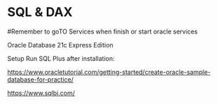 # SQL & DAX
#Remember to goTO Services when finish or start oracle services
<pir>

  Oracle Database 21c Express Edition
  
  Setup
  Run SQL Plus after installation:
  
</pir>


<pir>
  
https://www.oracletutorial.com/getting-started/create-oracle-sample-database-for-practice/
</pir>

https://www.sqlbi.com/
